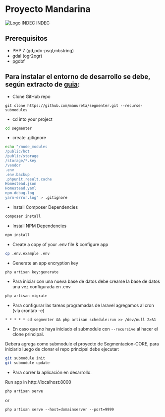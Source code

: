 # Proyecto Mandarina
![Logo INDEC][logo] INDEC


## Prerequisitos
* PHP 7 (gd,pdo-psql,mbstring)
* gdal (ogr2ogr)
* pgdbf

## Para instalar el entorno de desarrollo se debe, según extracto de [guia][1]:

- Clone GitHub repo
```git
git clone https://github.com/manureta/segmenter.git --recurse-submodules 
```
- cd into your project
```bash
cd segmenter
```
- create .gitignore
```bash
echo "/node_modules
/public/hot
/public/storage
/storage/*.key
/vendor
.env
.env.backup
.phpunit.result.cache
Homestead.json
Homestead.yaml
npm-debug.log
yarn-error.log" > .gitignore
```


- Install Composer Dependencies
```bash
composer install
```

- Install NPM Dependencies
```bash
npm install
```
- Create a copy of your .env file & configure app
```bash
cp .env.example .env
```

- Generate an app encryption key
```bash
php artisan key:generate
```


- Para iniciar con una nueva base de datos debe crearse la base de datos una vez configurada en .env
```bash
php artisan migrate
```

- Para configurar las tareas programadas de laravel agregamos al cron (vía crontab -e)
```
* * * * * cd segmenter && php artisan schedule:run >> /dev/null 2>&1
```


- En caso que no haya iniciado el submodule con ```--recursive``` al hacer el clone principal.

Debera agrega como submodule el proyecto de Segmentacion-CORE, para iniciarlo luego de clonar el repo principal debe ejecutar:
```bash
git submodule init
git submodule update
```


- Para correr la aplicación en desarrollo: 

Run app in http://localhost:8000
```
php artisan serve
```
or
```
php artisan serve --host=domainserver --port=9999
```

[1]: https://devmarketer.io/learn/setup-laravel-project-cloned-github-com/
[logo]: https://www.indec.gob.ar/Images_WEBINDEC/Logo/Logo_Indec.png

